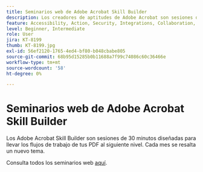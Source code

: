 ```yaml
---
title: Seminarios web de Adobe Acrobat Skill Builder
description: Los creadores de aptitudes de Adobe Acrobat son sesiones de 30 minutos diseñadas para llevar los flujos de trabajo de tus PDF al siguiente nivel
feature: Accessibility, Action, Security, Integrations, Collaboration, Edit PDF, Convert PDF, Share, Mobile, Skill Builder, Form
level: Beginner, Intermediate
role: User
jira: KT-8199
thumb: KT-8199.jpg
exl-id: 56ef2120-1765-4ed4-bf80-b048cbabe805
source-git-commit: 68b95d15285b0b11688a7f99c74086c60c36466e
workflow-type: tm+mt
source-wordcount: '58'
ht-degree: 0%

---
```


# Seminarios web de Adobe Acrobat Skill Builder

Los Adobe Acrobat Skill Builder son sesiones de 30 minutos diseñadas para llevar los flujos de trabajo de tus PDF al siguiente nivel. Cada mes se resalta un nuevo tema.

Consulta todos los seminarios web [aquí](https://teamwork.adobe.com/adobe-acrobat-skill-builder/).